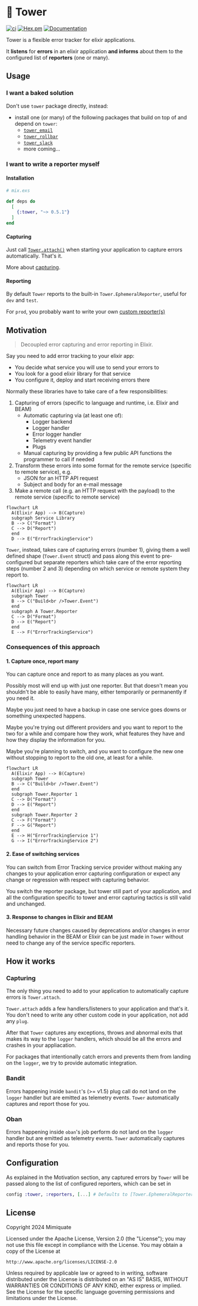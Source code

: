 # 🏰 Tower

[![ci](https://github.com/mimiquate/tower/actions/workflows/ci.yml/badge.svg?branch=main)](https://github.com/mimiquate/tower/actions?query=branch%3Amain)
[![Hex.pm](https://img.shields.io/hexpm/v/tower.svg)](https://hex.pm/packages/tower)
[![Documentation](https://img.shields.io/badge/Documentation-purple.svg)](https://hexdocs.pm/tower)

Tower is a flexible error tracker for elixir applications.

It **listens** for **errors** in an elixir application **and informs** about them to
the configured list of **reporters** (one or many).

## Usage

### I want a baked solution

Don't use `tower` package directly, instead:

  - install one (or many) of the following packages that build on top of and depend on `tower`:
    - [`tower_email`](https://github.com/mimiquate/tower_email)
    - [`tower_rollbar`](https://github.com/mimiquate/tower_rollbar)
    - [`tower_slack`](https://github.com/mimiquate/tower_slack)
    - more coming...

### I want to write a reporter myself

#### Installation

```elixir
# mix.exs

def deps do
  [
    {:tower, "~> 0.5.1"}
  ]
end
```

#### Capturing

Just call [`Tower.attach()`](https://hexdocs.pm/tower/Tower.html#attach/0) when starting your application to capture errors automatically.
That's it.

More about [capturing](https://hexdocs.pm/tower/Tower.html#module-capturing).

#### Reporting

By default `Tower` reports to the built-in `Tower.EphemeralReporter`, useful for `dev` and `test`.

For `prod`, you probably want to write your own [custom reporter(s)](https://hexdocs.pm/tower/Tower.html#module-writing-a-custom-reporter)

## Motivation

> Decoupled error capturing and error reporting in Elixir.

Say you need to add error tracking to your elixir app:

  - You decide what service you will use to send your errors to
  - You look for a good elixir library for that service
  - You configure it, deploy and start receiving errors there

Normally these libraries have to take care of a few responsibilities:

1. Capturing of errors (specific to language and runtime, i.e. Elixir and BEAM)
    - Automatic capturing via (at least one of):
        - Logger backend
        - Logger handler
        - Error logger handler
        - Telemetry event handler
        - Plugs
    - Manual capturing by providing a few public API functions the programmer to call if needed
1. Transform these errors into some format for the remote service (specific to remote service), e.g.
    - JSON for an HTTP API request
    - Subject and body for an e-mail message
1. Make a remote call (e.g. an HTTP request with the payload) to the remote service (specific to remote service)

```mermaid
flowchart LR
  A(Elixir App) --> B(Capture)
  subgraph Service Library
  B --> C("Format")
  C --> D("Report")
  end
  D --> E("ErrorTrackingService")
```

`Tower`, instead, takes care of capturing errors (number 1), giving them a well defined shape (`Tower.Event` struct)
and pass along this event to pre-configured but separate reporters which take care of the error reporting steps
(number 2 and 3) depending on which service or remote system they report to.

```mermaid
flowchart LR
  A(Elixir App) --> B(Capture)
  subgraph Tower
  B --> C("Build<br />Tower.Event")
  end
  subgraph A Tower.Reporter
  C --> D("Format")
  D --> E("Report")
  end
  E --> F("ErrorTrackingService")
```

### Consequences of this approach

#### 1. Capture once, report many

You can capture once and report to as many places as you want.

Possibly most will end up with just one reporter. But that doesn't mean you shouldn't be able to
easily have many, either temporarily or permanently if you need it.

Maybe you just need to have a backup in case one service goes downs or something unexpected happens.

Maybe you're trying out different providers and you want to report to the two for a while and compare
how they work, what features they have and how they display the information for you.

Maybe you're planning to switch, and you want to configure the new one without stopping to report to the
old one, at least for a while.

```mermaid
flowchart LR
  A(Elixir App) --> B(Capture)
  subgraph Tower
  B --> C("Build<br />Tower.Event")
  end
  subgraph Tower.Reporter 1
  C --> D("Format")
  D --> E("Report")
  end
  subgraph Tower.Reporter 2
  C --> F("Format")
  F --> G("Report")
  end
  E --> H("ErrorTrackingService 1")
  G --> I("ErrorTrackingService 2")
```

#### 2. Ease of switching services

You can switch from Error Tracking service provider without making any changes to your application error
capturing configuration or expect any change or regression with respect with capturing behavior.

You switch the reporter package, but tower still part of your application, and all the configuration specific
to tower and error capturing tactics is still valid and unchanged.

#### 3. Response to changes in Elixir and BEAM

Necessary future changes caused by deprecations and/or changes in error handling behavior in the BEAM or Elixir can be just
made in `Tower` without need to change any of the service specific reporters.

## How it works

### Capturing

The only thing you need to add to your application to automatically capture errors is `Tower.attach`.

`Tower.attach` adds a few handlers/listeners to your application and that's it. You don't need to write any other custom code
in your application, not add any `plug`.

After that `Tower` captures any exceptions, throws and abnormal exits that makes its way to the `logger` handlers, which should
be all the errors and crashes in your appliacation.

For packages that intentionally catch errors and prevents them from landing on the `logger`, we try to provide automatic integration.

### Bandit

Errors happening inside `bandit`'s (>= v1.5) plug call do not land on the `logger` handler but are emitted as telemetry events. `Tower`
automatically captures and report those for you.

### Oban

Errors happening inside `oban`'s job perform do not land on the `logger` handler but are emitted as telemetry events. `Tower` automatically
captures and reports those for you.

## Configuration

As explained in the Motivation section, any captured errors by `Tower` will be passed along to the list of
configured reporters, which can be set in

```elixir
config :tower, :reporters, [...] # Defaults to [Tower.EphemeralReporter]
```

## License

Copyright 2024 Mimiquate

Licensed under the Apache License, Version 2.0 (the "License");
you may not use this file except in compliance with the License.
You may obtain a copy of the License at

    http://www.apache.org/licenses/LICENSE-2.0

Unless required by applicable law or agreed to in writing, software
distributed under the License is distributed on an "AS IS" BASIS,
WITHOUT WARRANTIES OR CONDITIONS OF ANY KIND, either express or implied.
See the License for the specific language governing permissions and
limitations under the License.
